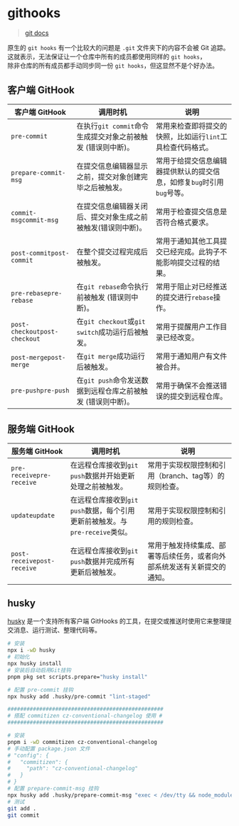 # githooks

> [git docs](https://git-scm.com/docs/githooks)

原生的 `git hooks` 有一个比较大的问题是 `.git` 文件夹下的内容不会被 Git 追踪。 <br />
这就表示，无法保证让一个仓库中所有的成员都使用同样的 `git hooks`，<br />
除非仓库的所有成员都手动同步同一份 `git hooks`，但这显然不是个好办法。

## 客户端 GitHook

<!-- prettier-ignore -->
| 客户端 GitHook | 调用时机 | 说明 |
|---|---|---|
|`pre-commit`               | 在执行`git commit`命令生成提交对象之前被触发 (错误则中断)。| 常用来检查即将提交的快照，比如运行`lint`工具检查代码格式。|
|`prepare-commit-msg`       | 在提交信息编辑器显示之前，提交对象创建完毕之后被触发。       | 常用于给提交信息编辑器提供默认的提交信息，如修复`bug`时引用`bug`号等。|
|`commit-msgcommit-msg`     | 在提交信息编辑器关闭后、提交对象生成之前被触发(错误则中断)。  | 常用于检查提交信息是否符合格式要求。|
|`post-commitpost-commit`   | 在整个提交过程完成后被触发。                             | 常用于通知其他工具提交已经完成。此钩子不能影响提交过程的结果。|
|`pre-rebasepre-rebase`     | 在`git rebase`命令执行前被触发 (错误则中断)。             | 常用于阻止对已经推送的提交进行`rebase`操作。|
|`post-checkoutpost-checkout`| 在`git checkout`或`git switch`成功运行后被触发。        | 常用于提醒用户工作目录已经改变。|
|`post-mergepost-merge`     | 在`git merge`成功运行后被触发。                          | 常用于通知用户有文件被合并。|
|`pre-pushpre-push`         | 在`git push`命令发送数据到远程仓库之前被触发 (错误则中断)。   | 常用于确保不会推送错误的提交到远程仓库。|

## 服务端 GitHook

<!-- prettier-ignore -->
| 服务端 GitHook | 调用时机 | 说明 |
|---|---|---|
| `pre-receivepre-receive`    |在远程仓库接收到`git push`数据并开始更新处理之前被触发。                  |常用于实现权限控制和引用（branch、tag等）的规则检查。|
| `updateupdate`              |在远程仓库接收到`git push`数据，每个引用更新前被触发。与`pre-receive`类似。|常用于实现权限控制和引用的规则检查。|
| `post-receivepost-receive`  |在远程仓库接收到`git push`数据并完成所有更新后被触发。                    |常用于触发持续集成、部署等后续任务，或者向外部系统发送有关新提交的通知。|

## husky

[husky](https://typicode.github.io/husky/#/)
是一个支持所有客户端 GitHooks 的工具，在提交或推送时使用它来整理提交消息、运行测试、整理代码等。

```bash
# 安装
npx i -wD husky
# 初始化
npx husky install
# 安装后自动启用Git挂钩
pnpm pkg set scripts.prepare="husky install"

# 配置 pre-commit 挂钩
npx husky add .husky/pre-commit "lint-staged"

#################################################
# 搭配 commitizen cz-conventional-changelog 使用 #
#################################################

# 安装
pnpm i -wD commitizen cz-conventional-changelog
# 手动配置 package.json 文件
# "config": {
#   "commitizen": {
#     "path": "cz-conventional-changelog"
#   }
# }
# 配置 prepare-commit-msg 挂钩
npx husky add .husky/prepare-commit-msg "exec < /dev/tty && node_modules/.bin/cz --hook || true"
# 测试
git add .
git commit
```
